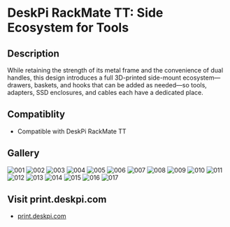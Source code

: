 # DeskPi RackMate TT: Side Ecosystem for Tools

## Description 
While retaining the strength of its metal frame and the convenience of dual handles, this design introduces a full 3D-printed side-mount ecosystem—drawers, baskets, and hooks that can be added as needed—so tools, adapters, SSD enclosures, and cables each have a dedicated place.


## Compatiblity 

* Compatible with DeskPi RackMate TT

## Gallery 

![001](./imgs/DP-0054__TT_sideboard_01.jpg)
![002](./imgs/DP-0054__TT_sideboard_02.jpg)
![003](./imgs/DP-0054__TT_sideboard_03.jpg)
![004](./imgs/DP-0054__TT_sideboard_04.jpg)
![005](./imgs/DP-0054__TT_sideboard_05.jpg)
![006](./imgs/DP-0054__TT_sideboard_06.jpg)
![007](./imgs/DP-0054__TT_sideboard_07.jpg)
![008](./imgs/DP-0054__TT_sideboard_accessories_01.jpg)
![009](./imgs/DP-0054__TT_sideboard_accessories_02.jpg)
![010](./imgs/DP-0054__TT_sideboard_accessories_03.jpg)
![011](./imgs/DP-0054__TT_sideboard_black_with_items_01.jpg)
![012](./imgs/DP-0054__TT_sideboard_black_with_items_02.jpg)
![013](./imgs/DP-0054__TT_sideboard_black_with_items_03.jpg)
![014](./imgs/DP-0054__TT_sideboard_black_with_items_04.jpg)
![015](./imgs/DP-0054__TT_sideboard_black_with_items_05.jpg)
![016](./imgs/DP-0054__TT_sideboard_silver_with_items_01.jpg)
![017](./imgs/DP-0054__TT_sideboard_silver_with_items_02.jpg)

## Visit print.deskpi.com 
* [print.deskpi.com](https://print.deskpi.com)
